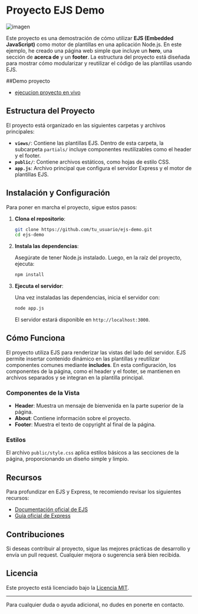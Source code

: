 # Proyecto EJS Demo

![imagen](https://github.com/user-attachments/assets/c2d0379d-4641-496e-a737-295bf6b6868f)


Este proyecto es una demostración de cómo utilizar **EJS (Embedded JavaScript)** como motor de plantillas en una aplicación Node.js. En este ejemplo, he creado una página web simple que incluye un **hero**, una sección de **acerca de** y un **footer**. La estructura del proyecto está diseñada para mostrar cómo modularizar y reutilizar el código de las plantillas usando EJS.

##Demo proyecto 
- [ejecucion proyecto en vivo](https://stackblitz.com/edit/stackblitz-starters-fuewbr)

## Estructura del Proyecto

El proyecto está organizado en las siguientes carpetas y archivos principales:

- **`views/`**: Contiene las plantillas EJS. Dentro de esta carpeta, la subcarpeta `partials/` incluye componentes reutilizables como el header y el footer.
- **`public/`**: Contiene archivos estáticos, como hojas de estilo CSS.
- **`app.js`**: Archivo principal que configura el servidor Express y el motor de plantillas EJS.

## Instalación y Configuración

Para poner en marcha el proyecto, sigue estos pasos:

1. **Clona el repositorio**:

    ```bash
    git clone https://github.com/tu_usuario/ejs-demo.git
    cd ejs-demo
    ```

2. **Instala las dependencias**:

    Asegúrate de tener Node.js instalado. Luego, en la raíz del proyecto, ejecuta:

    ```bash
    npm install
    ```

3. **Ejecuta el servidor**:

    Una vez instaladas las dependencias, inicia el servidor con:

    ```bash
    node app.js
    ```

    El servidor estará disponible en `http://localhost:3000`.

## Cómo Funciona

El proyecto utiliza EJS para renderizar las vistas del lado del servidor. EJS permite insertar contenido dinámico en las plantillas y reutilizar componentes comunes mediante **includes**. En esta configuración, los componentes de la página, como el header y el footer, se mantienen en archivos separados y se integran en la plantilla principal.

### Componentes de la Vista

- **Header**: Muestra un mensaje de bienvenida en la parte superior de la página.
- **About**: Contiene información sobre el proyecto.
- **Footer**: Muestra el texto de copyright al final de la página.

### Estilos

El archivo `public/style.css` aplica estilos básicos a las secciones de la página, proporcionando un diseño simple y limpio.

## Recursos

Para profundizar en EJS y Express, te recomiendo revisar los siguientes recursos:

- [Documentación oficial de EJS](https://ejs.co/)
- [Guía oficial de Express](https://expressjs.com/es/)

## Contribuciones

Si deseas contribuir al proyecto, sigue las mejores prácticas de desarrollo y envía un pull request. Cualquier mejora o sugerencia será bien recibida.

## Licencia

Este proyecto está licenciado bajo la [Licencia MIT](https://opensource.org/licenses/MIT).

---

Para cualquier duda o ayuda adicional, no dudes en ponerte en contacto.


